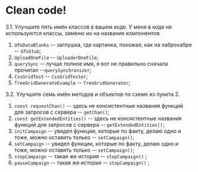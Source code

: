 # Clean code!

3.1. Улучшите пять имён классов в вашем коде.
У меня в коде не используются классы, заменю их на названия компонентов
1. `UfoDataBlanks` -- заглушка, где картинка, похожая, как на хаброхабре -- `UfoStub`;
2. `UploadOneFile` --  `UploaderOneFile`;
3. `querySync` -- лучше полное имя, я вот не правильно сначала прочитал --`querySynchronizer`;
4. `CssGridTest` -- `CssGridTester`;
5. `TreeGridGenerateExample` -- `TreeGridGenerator`;

3.2. Улучшите семь имён методов и объектов по схеме из пункта 2.
1. `const requestChan()` -- здесь не консистентные названия функций для запросов с сервера -- `getChan()`;
2. `const getExtendedEntities()` -- здесь не консистентные названия функций для запросов с сервера -- `getExtendedEntities()`;
3. `initCampaign` -- увидел функции, которые по факту, делаю одно и тоже, можно оставить только -- `setCampaign()`;
4. `setCampaign` -- увидел функции, которые по факту, делаю одно и тоже, можно оставить только -- `setCampaign()`;
5. `stopCampaign` -- такая же история -- `stopCampaign()` ;
6. `pauseCampaign` -- такая же история -- `stopCampaign()` ;
